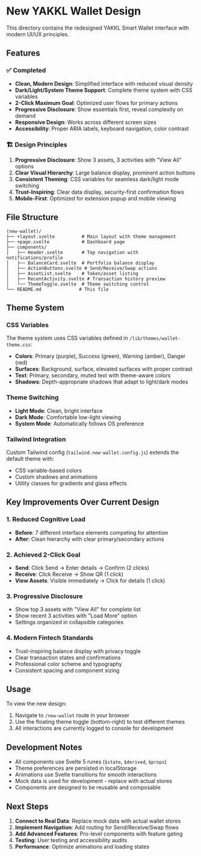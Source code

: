 # New YAKKL Wallet Design

This directory contains the redesigned YAKKL Smart Wallet interface with modern UI/UX principles.

## Features

### ✅ Completed
- **Clean, Modern Design**: Simplified interface with reduced visual density
- **Dark/Light/System Theme Support**: Complete theme system with CSS variables
- **2-Click Maximum Goal**: Optimized user flows for primary actions
- **Progressive Disclosure**: Show essentials first, reveal complexity on demand
- **Responsive Design**: Works across different screen sizes
- **Accessibility**: Proper ARIA labels, keyboard navigation, color contrast

### 🏗️ Design Principles
1. **Progressive Disclosure**: Show 3 assets, 3 activities with "View All" options
2. **Clear Visual Hierarchy**: Large balance display, prominent action buttons
3. **Consistent Theming**: CSS variables for seamless dark/light mode switching
4. **Trust-Inspiring**: Clear data display, security-first confirmation flows
5. **Mobile-First**: Optimized for extension popup and mobile viewing

## File Structure

```
(new-wallet)/
├── +layout.svelte          # Main layout with theme management
├── +page.svelte            # Dashboard page
├── components/
│   ├── Header.svelte       # Top navigation with notifications/profile
│   ├── BalanceCard.svelte  # Portfolio balance display
│   ├── ActionButtons.svelte # Send/Receive/Swap actions
│   ├── AssetList.svelte    # Token/asset listing
│   ├── RecentActivity.svelte # Transaction history preview
│   └── ThemeToggle.svelte  # Theme switching control
└── README.md              # This file
```

## Theme System

### CSS Variables
The theme system uses CSS variables defined in `/lib/themes/wallet-theme.css`:

- **Colors**: Primary (purple), Success (green), Warning (amber), Danger (red)
- **Surfaces**: Background, surface, elevated surfaces with proper contrast
- **Text**: Primary, secondary, muted text with theme-aware colors
- **Shadows**: Depth-appropriate shadows that adapt to light/dark modes

### Theme Switching
- **Light Mode**: Clean, bright interface
- **Dark Mode**: Comfortable low-light viewing
- **System Mode**: Automatically follows OS preference

### Tailwind Integration
Custom Tailwind config (`tailwind.new-wallet.config.js`) extends the default theme with:
- CSS variable-based colors
- Custom shadows and animations
- Utility classes for gradients and glass effects

## Key Improvements Over Current Design

### 1. Reduced Cognitive Load
- **Before**: 7 different interface elements competing for attention
- **After**: Clean hierarchy with clear primary/secondary actions

### 2. Achieved 2-Click Goal
- **Send**: Click Send → Enter details → Confirm (2 clicks)
- **Receive**: Click Receive → Show QR (1 click)
- **View Assets**: Visible immediately → Click for details (1 click)

### 3. Progressive Disclosure
- Show top 3 assets with "View All" for complete list
- Show recent 3 activities with "Load More" option
- Settings organized in collapsible categories

### 4. Modern Fintech Standards
- Trust-inspiring balance display with privacy toggle
- Clear transaction states and confirmations
- Professional color scheme and typography
- Consistent spacing and component sizing

## Usage

To view the new design:

1. Navigate to `/new-wallet` route in your browser
2. Use the floating theme toggle (bottom-right) to test different themes
3. All interactions are currently logged to console for development

## Development Notes

- All components use Svelte 5 runes (`$state`, `$derived`, `$props`)
- Theme preferences are persisted in localStorage
- Animations use Svelte transitions for smooth interactions
- Mock data is used for development - replace with actual stores
- Components are designed to be reusable and composable

## Next Steps

1. **Connect to Real Data**: Replace mock data with actual wallet stores
2. **Implement Navigation**: Add routing for Send/Receive/Swap flows
3. **Add Advanced Features**: Pro-level components with feature gating
4. **Testing**: User testing and accessibility audits
5. **Performance**: Optimize animations and loading states